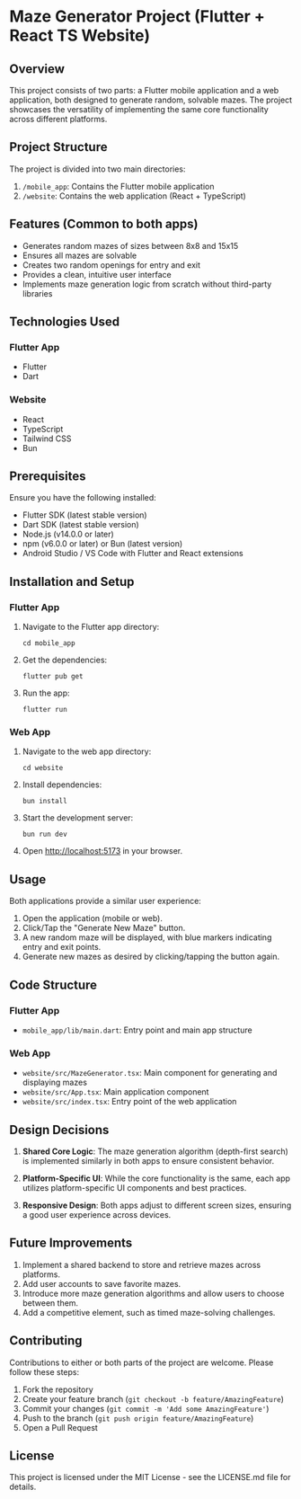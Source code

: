 # Maze Generator Project (Flutter + React TS Website)

## Overview
This project consists of two parts: a Flutter mobile application and a web application, both designed to generate random, solvable mazes. The project showcases the versatility of implementing the same core functionality across different platforms.

## Project Structure
The project is divided into two main directories:

1. `/mobile_app`: Contains the Flutter mobile application
2. `/website`: Contains the web application (React + TypeScript)

## Features (Common to both apps)
- Generates random mazes of sizes between 8x8 and 15x15
- Ensures all mazes are solvable
- Creates two random openings for entry and exit
- Provides a clean, intuitive user interface
- Implements maze generation logic from scratch without third-party libraries

## Technologies Used

### Flutter App
- Flutter
- Dart

### Website
- React
- TypeScript
- Tailwind CSS
- Bun

## Prerequisites
Ensure you have the following installed:

- Flutter SDK (latest stable version)
- Dart SDK (latest stable version)
- Node.js (v14.0.0 or later)
- npm (v6.0.0 or later) or Bun (latest version)
- Android Studio / VS Code with Flutter and React extensions

## Installation and Setup

### Flutter App

1. Navigate to the Flutter app directory:
   ```
   cd mobile_app
   ```

2. Get the dependencies:
   ```
   flutter pub get
   ```

3. Run the app:
   ```
   flutter run
   ```

### Web App

1. Navigate to the web app directory:
   ```
   cd website
   ```

2. Install dependencies:
   ```
   bun install
   ```

3. Start the development server:
   ```
   bun run dev
   ```

4. Open [http://localhost:5173](http://localhost:5173) in your browser.

## Usage

Both applications provide a similar user experience:

1. Open the application (mobile or web).
2. Click/Tap the "Generate New Maze" button.
3. A new random maze will be displayed, with blue markers indicating entry and exit points.
4. Generate new mazes as desired by clicking/tapping the button again.

## Code Structure

### Flutter App
- `mobile_app/lib/main.dart`: Entry point and main app structure

### Web App
- `website/src/MazeGenerator.tsx`: Main component for generating and displaying mazes
- `website/src/App.tsx`: Main application component
- `website/src/index.tsx`: Entry point of the web application

## Design Decisions

1. **Shared Core Logic**: The maze generation algorithm (depth-first search) is implemented similarly in both apps to ensure consistent behavior.

2. **Platform-Specific UI**: While the core functionality is the same, each app utilizes platform-specific UI components and best practices.

3. **Responsive Design**: Both apps adjust to different screen sizes, ensuring a good user experience across devices.

## Future Improvements

1. Implement a shared backend to store and retrieve mazes across platforms.
2. Add user accounts to save favorite mazes.
3. Introduce more maze generation algorithms and allow users to choose between them.
4. Add a competitive element, such as timed maze-solving challenges.

## Contributing

Contributions to either or both parts of the project are welcome. Please follow these steps:

1. Fork the repository
2. Create your feature branch (`git checkout -b feature/AmazingFeature`)
3. Commit your changes (`git commit -m 'Add some AmazingFeature'`)
4. Push to the branch (`git push origin feature/AmazingFeature`)
5. Open a Pull Request

## License

This project is licensed under the MIT License - see the LICENSE.md file for details.
